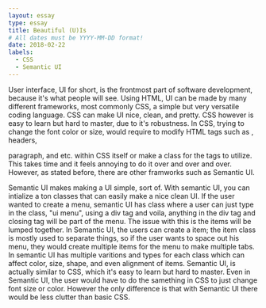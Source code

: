```yaml
---
layout: essay
type: essay
title: Beautiful (U)Is
# All dates must be YYYY-MM-DD format!
date: 2018-02-22
labels:
  - CSS
  - Semantic UI
---
```


  User interface, UI for short, is the frontmost part of software development, because it's what people will see. Using HTML, UI can be made by many different frameworks, most commonly CSS, a simple but very versatile coding language. CSS can make UI nice, clean, and pretty. CSS however is easy to learn but hard to master, due to it's robustness. In CSS, trying to change the font color or size, would require to modify HTML tags such as <a>, <h> headers, <p> paragraph, and etc. within CSS itself or make a class for the tags to utilize. This takes time and it feels annoying to do it over and over and over. However, as stated before, there are other framworks such as Semantic UI.
  
  Semantic UI makes making a UI simple, sort of. With semantic UI, you can intialize a ton classes that can easily make a nice clean UI. If the user wanted to create a menu, semantic UI has class where a user can just type in the class, "ui menu", using a div tag and voila, anything in the div tag and closing tag will be part of the menu. The issue with this is the items will be lumped together.  In Semantic UI, the users can create a item; the item class is mostly used to separate things, so if the user wants to space out his menu, they would create multiple items for the menu to make multiple tabs. In semantic UI has multiple varitions and types for each class which can affect color, size, shape, and even alignment of items. Semantic UI, is actually similar to CSS, which it's easy to learn but hard to master. Even in Semantic UI, the user would have to do the samething in CSS to just change font size or color. However the only difference is that with Semantic UI there would be less clutter than basic CSS.



